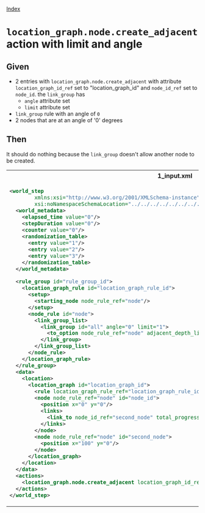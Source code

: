 [Index](./index.md)
# `location_graph.node.create_adjacent` action with limit and angle
## Given
- 2 entries with `location_graph.node.create_adjacent` with attribute `location_graph_id_ref` set to "location_graph_id"
and `node_id_ref` set to `node_id`.
the `link_group` has
  - `angle` attribute set
  - `limit` attribute set
- `link_group` rule with an angle of `0`
- 2 nodes that are at an angle of '0' degrees
## Then
It should do nothing because the `link_group` doesn't allow another node to be created.
<table>
<tr>
<th>1_input.xml</th>
<th>2_expected.xml</th>
</tr>
<tr>
<td style="vertical-align:top">
  
```xml
<world_step
        xmlns:xsi="http://www.w3.org/2001/XMLSchema-instance"
        xsi:noNamespaceSchemaLocation="../../../../../../../../../../../../world_step.xsd">
  <world_metadata>
    <elapsed_time value="0"/>
    <stepDuration value="0"/>
    <counter value="0"/>
    <randomization_table>
      <entry value="1"/>
      <entry value="2"/>
      <entry value="3"/>
    </randomization_table>
  </world_metadata>

  <rule_group id="rule_group_id">
    <location_graph_rule id="location_graph_rule_id">
      <setup>
        <starting_node node_rule_ref="node"/>
      </setup>
      <node_rule id="node">
        <link_group_list>
          <link_group id="all" angle="0" limit="1">
            <to_option node_rule_ref="node" adjacent_depth_limit="0" distance="100"/>
          </link_group>
        </link_group_list>
      </node_rule>
    </location_graph_rule>
  </rule_group>
  <data>
    <location>
      <location_graph id="location_graph_id">
        <rule location_graph_rule_ref="location_graph_rule_id"/>
        <node node_rule_ref="node" id="node_id">
          <position x="0" y="0"/>
          <links>
            <link_to node_id_ref="second_node" total_progress="0"/>
          </links>
        </node>
        <node node_rule_ref="node" id="second_node">
          <position x="100" y="0"/>
        </node>
      </location_graph>
    </location>
  </data>
  <actions>
    <location_graph.node.create_adjacent location_graph_id_ref="location_graph_id" node_id_ref="node_id"/>
  </actions>
</world_step>
```
  
</td>
<td style="vertical-align:top">

```xml
<world_step
        xmlns:xsi="http://www.w3.org/2001/XMLSchema-instance"
        xsi:noNamespaceSchemaLocation="../../../../../../../../../../../../world_step.xsd">
  <world_metadata>
    <elapsed_time value="0"/>
    <stepDuration value="0"/>
    <counter value="0"/>
    <randomization_table>
      <entry value="2"/>
      <entry value="3"/>
      <entry value="1"/>
    </randomization_table>
  </world_metadata>
  <rule_group id="rule_group_id">
    <location_graph_rule id="location_graph_rule_id">
      <setup>
        <starting_node node_rule_ref="node"/>
      </setup>
      <node_rule id="node">
        <link_group_list>
          <link_group id="all" angle="0" limit="1">
            <to_option node_rule_ref="node" adjacent_depth_limit="0" distance="100"/>
          </link_group>
        </link_group_list>
      </node_rule>
    </location_graph_rule>
  </rule_group>
  <data>
    <location>
      <location_graph id="location_graph_id">
        <rule location_graph_rule_ref="location_graph_rule_id"/>
        <node node_rule_ref="node" id="node_id">
          <position x="0" y="0"/>
          <links>
            <link_to node_id_ref="second_node" total_progress="0"/>
          </links>
        </node>
        <node node_rule_ref="node" id="second_node">
          <position x="100" y="0"/>
        </node>
      </location_graph>
    </location>
  </data>
</world_step>
```

</td>
</tr>
</table>
